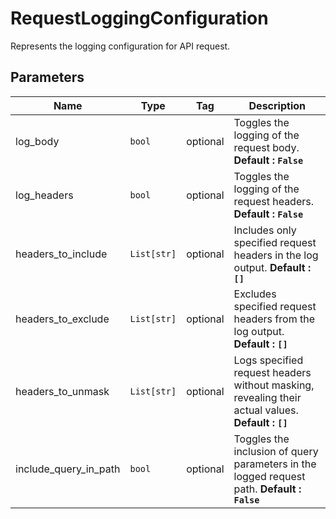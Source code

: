 
# RequestLoggingConfiguration

Represents the logging configuration for API request.

## Parameters

| Name | Type | Tag | Description |
|  --- | --- | --- | --- |
| log_body | `bool` | optional | Toggles the logging of the request body. **Default : `False`** |
| log_headers | `bool` | optional | Toggles the logging of the request headers. **Default : `False`** |
| headers_to_include | `List[str]` | optional | Includes only specified request headers in the log output. **Default : `[]`** |
| headers_to_exclude | `List[str]` | optional | Excludes specified request headers from the log output. **Default : `[]`** |
| headers_to_unmask | `List[str]` | optional | Logs specified request headers without masking, revealing their actual values. **Default : `[]`** |
| include_query_in_path | `bool` | optional | Toggles the inclusion of query parameters in the logged request path. **Default : `False`** |

